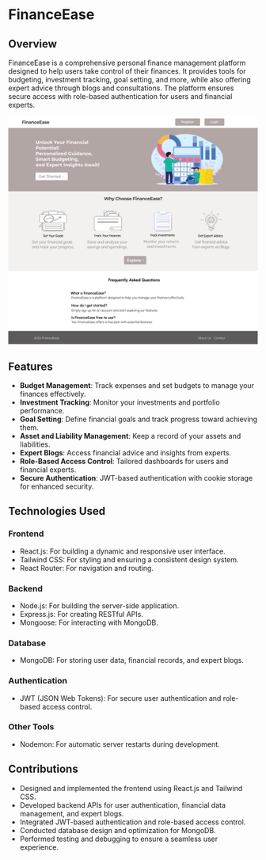 # FinanceEase

## Overview
FinanceEase is a comprehensive personal finance management platform designed to help users take control of their finances. It provides tools for budgeting, investment tracking, goal setting, and more, while also offering expert advice through blogs and consultations. The platform ensures secure access with role-based authentication for users and financial experts.

![FinanceEase Overview](client/public/LandingPage.png "FinanceEase Overview")

## Features
- **Budget Management**: Track expenses and set budgets to manage your finances effectively.
- **Investment Tracking**: Monitor your investments and portfolio performance.
- **Goal Setting**: Define financial goals and track progress toward achieving them.
- **Asset and Liability Management**: Keep a record of your assets and liabilities.
- **Expert Blogs**: Access financial advice and insights from experts.
- **Role-Based Access Control**: Tailored dashboards for users and financial experts.
- **Secure Authentication**: JWT-based authentication with cookie storage for enhanced security.

## Technologies Used
### Frontend
- React.js: For building a dynamic and responsive user interface.
- Tailwind CSS: For styling and ensuring a consistent design system.
- React Router: For navigation and routing.
### Backend
- Node.js: For building the server-side application.
- Express.js: For creating RESTful APIs.
- Mongoose: For interacting with MongoDB.
### Database
- MongoDB: For storing user data, financial records, and expert blogs.
### Authentication
- JWT (JSON Web Tokens): For secure user authentication and role-based access control.
### Other Tools
- Nodemon: For automatic server restarts during development.

## Contributions
- Designed and implemented the frontend using React.js and Tailwind CSS.
- Developed backend APIs for user authentication, financial data management, and expert blogs.
- Integrated JWT-based authentication and role-based access control.
- Conducted database design and optimization for MongoDB.
- Performed testing and debugging to ensure a seamless user experience.
